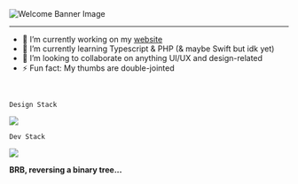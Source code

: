 
<img src='https://github.com/GrandeMan/GrandeMan/assets/114616062/0cd0d105-de85-487c-a85c-6e8b7a829b14' w='750' alt='Welcome Banner Image' />
<br />
<hr />

- 🔭 I’m currently working on my <a href='https://www.joshuamorales.tech'> website </a>
- 🌱 I’m currently learning Typescript & PHP (& maybe Swift but idk yet)
- 👯 I’m looking to collaborate on anything UI/UX and design-related
- ⚡ Fun fact: My thumbs are double-jointed
<!--

- 🤔 I’m looking for help with ...
- 💬 Ask me about ...
- 📫 How to reach me: ...
- 😄 Pronouns: ...
-->

<br/>

`Design Stack`

  <img src="https://skillicons.dev/icons?i=ae,ai,ps,pr,figma" />

`Dev Stack`

  <img src="https://skillicons.dev/icons?i=git,html,js,nodejs,react,tailwind,ts,vite,cloudflare,firebase&perline=8" />


**BRB, reversing a binary tree...**
